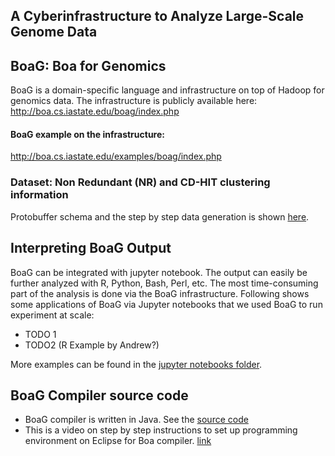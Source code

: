 

## A Cyberinfrastructure to Analyze Large-Scale Genome Data

## BoaG: Boa for Genomics

BoaG is a domain-specific language and infrastructure on top of Hadoop for genomics data.
The infrastructure is publicly available here: http://boa.cs.iastate.edu/boag/index.php

#### BoaG example on the infrastructure: 
http://boa.cs.iastate.edu/examples/boag/index.php


### Dataset: Non Redundant (NR) and CD-HIT clustering information
Protobuffer schema and the step by step data generation is shown [here](https://github.com/boalang/NR_Dataset/blob/master/supplemental/Data_Generation.md).


## Interpreting BoaG Output
BoaG can be integrated with jupyter notebook. 
The output can easily be further analyzed with R, Python, Bash, Perl, etc.
The most time-consuming part of the analysis is done via the BoaG infrastructure. 
Following shows some applications of BoaG via Jupyter notebooks that we used BoaG to run experiment at scale: 
- TODO 1
- TODO2  (R Example by Andrew?)

More examples can be found in the  [jupyter notebooks folder](jupyter_notebooks).

## BoaG Compiler source code
* BoaG compiler is written in Java. See the [source code](compiler)
* This is a video on step by step instructions to set up programming environment on Eclipse for Boa compiler. [link](https://www.youtube.com/watch?v=s4-xfprwJ0c)


